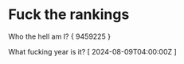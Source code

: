 # Fuck the rankings

Who the hell am I?
{ 9459225 }

What fucking year is it?
[ 2024-08-09T04:00:00Z ]

